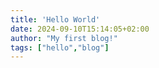 ```yaml
---
title: 'Hello World'
date: 2024-09-10T15:14:05+02:00
author: "My first blog!"
tags: ["hello","blog"]
---
```

